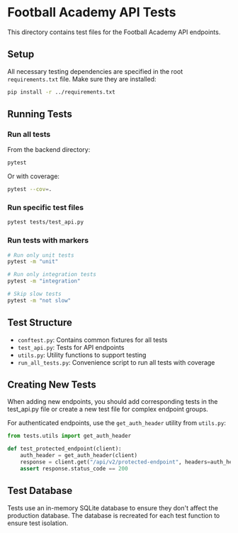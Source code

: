 # Football Academy API Tests

This directory contains test files for the Football Academy API endpoints.

## Setup

All necessary testing dependencies are specified in the root `requirements.txt` file. Make sure they are installed:

```bash
pip install -r ../requirements.txt
```

## Running Tests

### Run all tests

From the backend directory:

```bash
pytest
```

Or with coverage:

```bash
pytest --cov=.
```

### Run specific test files

```bash
pytest tests/test_api.py
```

### Run tests with markers

```bash
# Run only unit tests
pytest -m "unit"

# Run only integration tests
pytest -m "integration"

# Skip slow tests
pytest -m "not slow"
```

## Test Structure

- `conftest.py`: Contains common fixtures for all tests
- `test_api.py`: Tests for API endpoints
- `utils.py`: Utility functions to support testing
- `run_all_tests.py`: Convenience script to run all tests with coverage

## Creating New Tests

When adding new endpoints, you should add corresponding tests in the test_api.py file or create a new test file for complex endpoint groups.

For authenticated endpoints, use the `get_auth_header` utility from `utils.py`:

```python
from tests.utils import get_auth_header

def test_protected_endpoint(client):
    auth_header = get_auth_header(client)
    response = client.get("/api/v2/protected-endpoint", headers=auth_header)
    assert response.status_code == 200
```

## Test Database

Tests use an in-memory SQLite database to ensure they don't affect the production database. The database is recreated for each test function to ensure test isolation. 